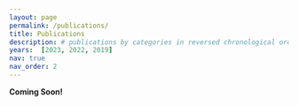 ```yaml
---
layout: page
permalink: /publications/
title: Publications
description: # publications by categories in reversed chronological order. generated by jekyll-scholar.
years:  [2023, 2022, 2019]
nav: true
nav_order: 2
---
```


**Coming Soon!** <!-- This text will be visible -->

<!-- Google tag (gtag.js) -->
<!-- <script async src="https://www.googletagmanager.com/gtag/js?id=G-5B0RHBKFCE"></script>
<script>
  window.dataLayer = window.dataLayer || [];
  function gtag(){dataLayer.push(arguments);}
  gtag('js', new Date());

  gtag('config', 'G-5B0RHBKFCE');
</script> -->

<!-- _pages/publications.md -->

<!-- Bibsearch Feature -->

<!-- {% include bib_search.liquid %}

<div class="publications">

{% bibliography %}

</div> -->
